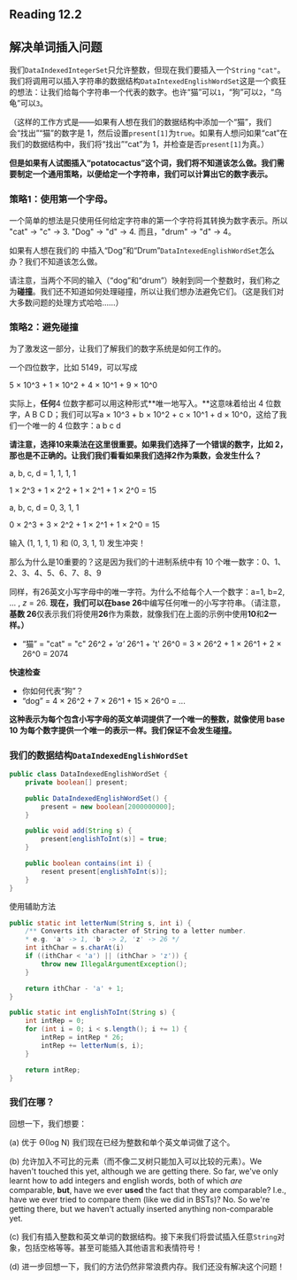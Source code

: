 ## Reading 12.2

## 解决单词插入问题

我们`DataIndexedIntegerSet`只允许整数，但现在我们要插入一个`String` `"cat"`。我们将调用可以插入字符串的数据结构`DataIntexedEnglishWordSet`这是一个疯狂的想法：让我们给每个字符串一个代表的数字。也许“猫”可以`1`，“狗”可以`2`，“乌龟”可以`3`。

（这样的工作方式是——如果有人想在我们的数据结构中添加一个“猫”，我们会“找出”“猫”的数字是 1，然后设置`present[1]`为`true`。如果有人想问如果“cat”在我们的数据结构中，我们将“找出”“cat”为 1，并检查是否`present[1]`为真。）

**但是如果有人试图插入“potatocactus”这个词，我们将不知道该怎么做。我们需要制定一个通用策略，以便给定一个字符串，我们可以计算出它的数字表示。**

### 策略1：使用第一个字母。

一个简单的想法是只使用任何给定字符串的第一个字符将其转换为数字表示。所以 "cat" -> "c" -> 3. "Dog" -> "d" -> 4. 而且，"drum" -> "d" -> 4。

如果有人想在我们的 中插入“Dog”和“Drum”`DataIntexedEnglishWordSet`怎么办？我们不知道该怎么做。

请注意，当两个不同的输入（“dog”和“drum”）映射到同一个整数时，我们称之为**碰撞**。我们还不知道如何处理碰撞，所以让我们想办法避免它们。（这是我们对大多数问题的处理方式哈哈……）

### 策略2：避免碰撞

为了激发这一部分，让我们了解我们的数字系统是如何工作的。

一个四位数字，比如 5149，可以写成

5 × 10^3 + 1 × 10^2 + 4 × 10^1 + 9 × 10^0

实际上，**任何**4 位数字都可以用这种形式**唯一地写入。**这意味着给出 4 位数字，A B C D；我们可以写a × 10^3 + b × 10^2 + c × 10^1 + d × 10^0，这给了我们一个唯一的 4 位数字：a b c d

**请注意，选择10来乘法在这里很重要。如果我们选择了一个错误的数字，比如 2，那也是不正确的。让我们我们看看如果我们选择2作为乘数，会发生什么？**

a, b, c, d = 1, 1, 1, 1

1 × 2^3 + 1 × 2^2 + 1 × 2^1 + 1 × 2^0 = 15

a, b, c, d = 0, 3, 1, 1

0 × 2^3 + 3 × 2^2 + 1 × 2^1 + 1 × 2^0 = 15

输入 (1, 1, 1, 1) 和 (0, 3, 1, 1) 发生冲突！

那么为什么是10重要的？这是因为我们的十进制系统中有 10 个唯一数字：0、1、2、3、4、5、6、7、8、9

同样，有26英文小写字母中的唯一字符。为什么不给每个人一个数字：a=1, b=2, ... , *z* = 26. **现在，我们可以在base 26**中编写任何唯一的小写字符串。（请注意，**基数 26**仅表示我们将使用**26**作为乘数，就像我们在上面的示例中使用**10**和**2一样。）**

- “猫” = "cat" = "c" 26^2 *+ 'a'* 26^1 + 't' 26^0 = 3 × 26^2 + 1 × 26^1 + 2 × 26^0 = 2074

**快速检查**

- 你如何代表“狗”？
- “dog” = 4 × 26^2 + 7 × 26^1 + 15 × 26^0 = ...

**这种表示为每个包含小写字母的英文单词提供了一个唯一的整数，就像使用 base 10 为每个数字提供一个唯一的表示一样。我们保证不会发生碰撞。**

### 我们的数据结构`DataIndexedEnglishWordSet`

```java
public class DataIndexedEnglishWordSet {
    private boolean[] present;

    public DataIndexedEnglishWordSet() {
        present = new boolean[2000000000];
    }

    public void add(String s) {
        present[englishToInt(s)] = true;
    }

    public boolean contains(int i) {
        resent present[englishToInt(s)];
    }
}
```

使用辅助方法

```java
public static int letterNum(String s, int i) {
    /** Converts ith character of String to a letter number.
    * e.g. 'a' -> 1, 'b' -> 2, 'z' -> 26 */
    int ithChar = s.charAt(i)
    if ((ithChar < 'a') || (ithChar > 'z')) {
        throw new IllegalArgumentException();
    }

    return ithChar - 'a' + 1;
}

public static int englishToInt(String s) {
    int intRep = 0;
    for (int i = 0; i < s.length(); i += 1) {
        intRep = intRep * 26;
        intRep += letterNum(s, i);
    }

    return intRep;
}
```

### 我们在哪？

回想一下，我们想要：

(a) 优于 Θ(log N) 我们现在已经为整数和单个英文单词做了这个。

(b) 允许加入不可比的元素（而不像二叉树只能加入可以比较的元素）。We haven't touched this yet, although we are getting there. So far, we've only learnt how to add integers and english words, both of which *are* comparable, **but**, have we ever **used** the fact that they are comparable? I.e., have we ever tried to compare them (like we did in BSTs)? No. So we're getting there, but we haven't actually inserted anything non-comparable yet.

(c) 我们有插入整数和英文单词的数据结构。接下来我们将尝试插入任意`String`对象，包括空格等等。甚至可能插入其他语言和表情符号！

(d) 进一步回想一下，我们的方法仍然非常浪费内存。我们还没有解决这个问题！
